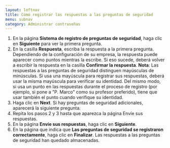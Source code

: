 ```yaml
---
layout: leftnav
title: Cómo registrar las respuestas a las preguntas de seguridad
menu: subnav
category: Administrar contraseñas
---
```


1. En la página **Sistema de registro de preguntas de seguridad**, haga clic en **Siguiente** para ver la primera pregunta.
1. En la casilla **Respuesta**, escriba la respuesta a la primera pregunta. Dependiendo de la configuración de su empresa, la respuesta puede aparecer como puntos mientras la escribe. Si eso sucede, deberá volver a escribir la respuesta en la casilla **Confirmar la respuesta**.
**Nota**: Las respuestas a las preguntas de seguridad distinguen mayúsculas de minúsculas. Si usa una mayúscula para registrar sus respuestas, deberá usar la misma mayúscula para verificar su identidad. Del mismo modo, si usa un punto en las respuestas durante el proceso de registro (por ejemplo, si pone a "P. Marco" como su profesor preferido), tiene que usar también el punto cuando verifique su identidad.
1. Haga clic en **Next**. Si hay preguntas de seguridad adicionales, aparecerá la siguiente pregunta.
1. Repita los pasos 2 y 3 hasta que aparezca la página Envíe sus respuestas.
1. En la página **Envíe sus respuestas**, haga clic en **Siguiente**.
1. En la página que indica que **Las preguntas de seguridad se registraron correctamente**, haga clic en **Finalizar**. Las respuestas a las preguntas de seguridad han quedado almacenadas.

